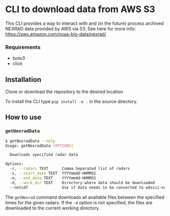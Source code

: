# CLI to download data from AWS S3
This CLI provides a way to interact with and (in the future) process archived NEXRAD data provided by AWS via S3. See here for more info: https://aws.amazon.com/noaa-big-data/nexrad/

### Requirements
- boto3
- click

## Installation 
Clone or download the repository to the desired location

To  install the CLI type  ```pip install -e .``` in the source directory.

## How to use

### ```getNexradData```
```sh
$ getNexradData --help
Usage: getNexradData [OPTIONS]

  Downloads specified radar data

Options:
  -r, --radars TEXT      Comma Separated list of radars
  -s, --start_date TEXT  YYYYmmdd-HHMMSS
  -e, --end_date TEXT    YYYYmmdd-HHMMSS
  -d, --work_dir TEXT    Directory where data should be downloaded
  --netcdf               Use if data needs to be converted to wdssii-netcdf
```

The ```getNexrad``` command downloads all available files between the specified times for the given radars. If the ```-d``` option is not specified, the files are downloaded to the current working directory. 
